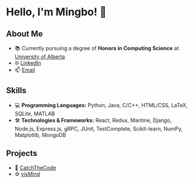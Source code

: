 # Hello, I'm Mingbo! 👋

## About Me

- 📚 Currently pursuing a degree of **Honors in Computing Science** at [University of Alberta](https://www.ualberta.ca/index.html)
- 🌐 [LinkedIn](https://www.linkedin.com/in/mingbo-feng-198556257/)
- 📫 [Email](mailto:mingbao@ualberta.ca)

## Skills

- 💻 **Programming Languages:** Python, Java, C/C++, HTML/CSS, LaTeX, SQLite, MATLAB
- 🛠️ **Technologies & Frameworks:** React, Redux, Mantine, Django, Node.js, Express.js, gRPC, JUnit, TestComplete,
Scikit-learn, NumPy, Matplotlib, MongoDB
  

## Projects

- 🚀 [CatchTheCode](https://github.com/CMPUT301W23T35/CatchTheCode.git)
- ⚙️ [visMind](https://github.com/NATHACK-STEAMROLLER/EEGImage.git)
<!-- - ⚙️ [Project 3](https://github.com/Mingbaof/-Text-Classification-Machine-Learning.git) -->


<!-- ## Connect with Me

- [LinkedIn](https://www.linkedin.com/in/mingbo-feng-198556257/)
-->



